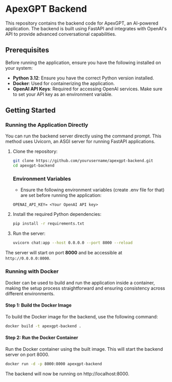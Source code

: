 # ApexGPT Backend

This repository contains the backend code for ApexGPT, an AI-powered application. The backend is built using FastAPI and integrates with OpenAI's API to provide advanced conversational capabilities.

## Prerequisites

Before running the application, ensure you have the following installed on your system:

- **Python 3.12**: Ensure you have the correct Python version installed.
- **Docker**: Used for containerizing the application.
- **OpenAI API Keys**: Required for accessing OpenAI services. Make sure to set your API key as an environment variable.

## Getting Started

### Running the Application Directly

You can run the backend server directly using the command prompt. This method uses Uvicorn, an ASGI server for running FastAPI applications.

1. Clone the repository:

    ```bash
    git clone https://github.com/yourusername/apexgpt-backend.git
    cd apexgpt-backend
    ```
    ### Environment Variables

    - Ensure the following environment variables (create .env file for that) are set before running the application:
    
    ```
    OPENAI_API_KEY= <Your OpenAI API key>
    ```


2. Install the required Python dependencies:

    ```bash
    pip install -r requirements.txt
    ```

3. Run the server:

    ```bash
    uvicorn chat:app --host 0.0.0.0 --port 8000 --reload
    ```

The server will start on port **8000** and be accessible at `http://0.0.0.0:8000`.

### Running with Docker

Docker can be used to build and run the application inside a container, making the setup process straightforward and ensuring consistency across different environments.

#### Step 1: Build the Docker Image

To build the Docker image for the backend, use the following command:

```bash
docker build -t apexgpt-backend .
```

#### Step 2: Run the Docker Container

Run the Docker container using the built image. This will start the backend server on port 8000.

```bash
docker run -d -p 8000:8000 apexgpt-backend
```

The backend will now be running on http://localhost:8000.





